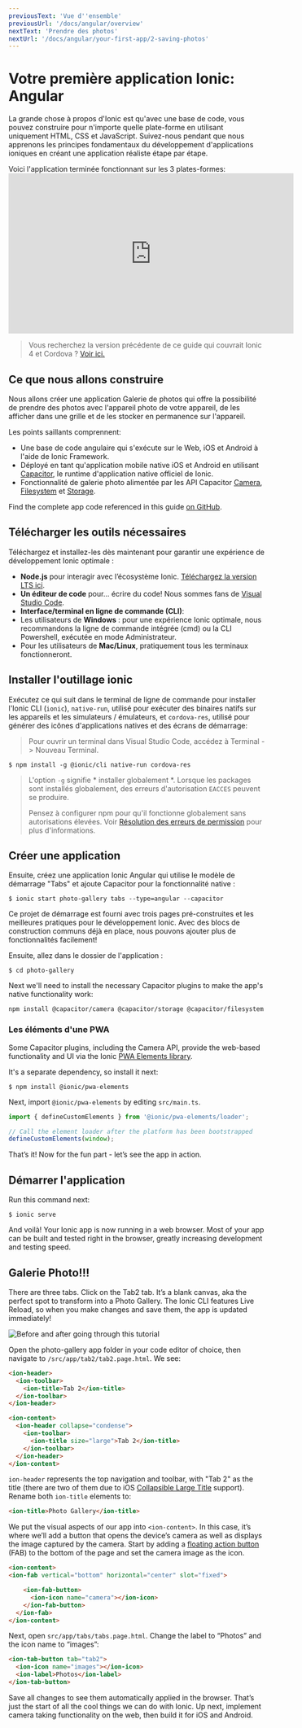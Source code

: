 ```yaml
---
previousText: 'Vue d''ensemble'
previousUrl: '/docs/angular/overview'
nextText: 'Prendre des photos'
nextUrl: '/docs/angular/your-first-app/2-saving-photos'
---
```


# Votre première application Ionic: Angular

La grande chose à propos d'Ionic est qu'avec une base de code, vous pouvez construire pour n'importe quelle plate-forme en utilisant uniquement HTML, CSS et JavaScript. Suivez-nous pendant que nous apprenons les principes fondamentaux du développement d'applications ioniques en créant une application réaliste étape par étape.

Voici l'application terminée fonctionnant sur les 3 plates-formes: <iframe width="560" height="315" src="https://www.youtube.com/embed/0ASQ13Y1Rk4" frameborder="0" allow="accelerometer; autoplay; encrypted-media; gyroscope; picture-in-picture" allowfullscreen mark="crwd-mark"></iframe> 

> Vous recherchez la version précédente de ce guide qui couvrait Ionic 4 et Cordova ? [Voir ici.](/docs/developer-resources/guides/first-app-v4/intro)

## Ce que nous allons construire

Nous allons créer une application Galerie de photos qui offre la possibilité de prendre des photos avec l'appareil photo de votre appareil, de les afficher dans une grille et de les stocker en permanence sur l'appareil.

Les points saillants comprennent:

* Une base de code angulaire qui s'exécute sur le Web, iOS et Android à l'aide de Ionic Framework.
* Déployé en tant qu'application mobile native iOS et Android en utilisant [Capacitor](https://capacitor.ionicframework.com), le runtime d'application native officiel de Ionic.
* Fonctionnalité de galerie photo alimentée par les API Capacitor [Camera](https://capacitor.ionicframework.com/docs/apis/camera), [Filesystem](https://capacitor.ionicframework.com/docs/apis/filesystem) et [Storage](https://capacitor.ionicframework.com/docs/apis/storage).

Find the complete app code referenced in this guide [on GitHub](https://github.com/ionic-team/photo-gallery-capacitor-ng).

## Télécharger les outils nécessaires

Téléchargez et installez-les dès maintenant pour garantir une expérience de développement Ionic optimale :

* **Node.js** pour interagir avec l’écosystème Ionic. [Téléchargez la version LTS ici](https://nodejs.org/en/).
* **Un éditeur de code** pour... écrire du code! Nous sommes fans de [Visual Studio Code](https://code.visualstudio.com/).
* **Interface/terminal en ligne de commande (CLI)**: 
 * Les utilisateurs de **Windows** : pour une expérience Ionic optimale, nous recommandons la ligne de commande intégrée (cmd) ou la CLI Powershell, exécutée en mode Administrateur.
 * Pour les utilisateurs de **Mac/Linux**, pratiquement tous les terminaux fonctionneront.

## Installer l'outillage ionic

Exécutez ce qui suit dans le terminal de ligne de commande pour installer l'Ionic CLI (`ionic`), `native-run`, utilisé pour exécuter des binaires natifs sur les appareils et les simulateurs / émulateurs, et `cordova-res`, utilisé pour générer des icônes d'applications natives et des écrans de démarrage:

> Pour ouvrir un terminal dans Visual Studio Code, accédez à Terminal -> Nouveau Terminal.

```shell
$ npm install -g @ionic/cli native-run cordova-res
```

> L'option ` -g ` signifie * installer globalement *. Lorsque les packages sont installés globalement, des erreurs d'autorisation ` EACCES ` peuvent se produire.
> 
> Pensez à configurer npm pour qu'il fonctionne globalement sans autorisations élevées. Voir [Résolution des erreurs de permission](/docs/developing/tips#resolving-permission-errors) pour plus d'informations.

## Créer une application

Ensuite, créez une application Ionic Angular qui utilise le modèle de démarrage "Tabs" et ajoute Capacitor pour la fonctionnalité native :

```shell
$ ionic start photo-gallery tabs --type=angular --capacitor
```

Ce projet de démarrage est fourni avec trois pages pré-construites et les meilleures pratiques pour le développement Ionic. Avec des blocs de construction communs déjà en place, nous pouvons ajouter plus de fonctionnalités facilement!

Ensuite, allez dans le dossier de l'application :

```shell
$ cd photo-gallery
```

Next we'll need to install the necessary Capacitor plugins to make the app's native functionality work:

```shell
npm install @capacitor/camera @capacitor/storage @capacitor/filesystem
```

### Les éléments d'une PWA

Some Capacitor plugins, including the Camera API, provide the web-based functionality and UI via the Ionic [PWA Elements library](https://github.com/ionic-team/ionic-pwa-elements).

It's a separate dependency, so install it next:

```shell
$ npm install @ionic/pwa-elements
```

Next, import `@ionic/pwa-elements` by editing `src/main.ts`.

```typescript
import { defineCustomElements } from '@ionic/pwa-elements/loader';

// Call the element loader after the platform has been bootstrapped
defineCustomElements(window);
```

That’s it! Now for the fun part - let’s see the app in action.

## Démarrer l'application

Run this command next:

```shell
$ ionic serve
```

And voilà! Your Ionic app is now running in a web browser. Most of your app can be built and tested right in the browser, greatly increasing development and testing speed.

## Galerie Photo!!!

There are three tabs. Click on the Tab2 tab. It’s a blank canvas, aka the perfect spot to transform into a Photo Gallery. The Ionic CLI features Live Reload, so when you make changes and save them, the app is updated immediately!

![Before and after going through this tutorial](/docs/assets/img/guides/first-app-cap-ng/email-photogallery.gif)

Open the photo-gallery app folder in your code editor of choice, then navigate to `/src/app/tab2/tab2.page.html`. We see:

```html
<ion-header>
  <ion-toolbar>
    <ion-title>Tab 2</ion-title>
  </ion-toolbar>
</ion-header>

<ion-content>
  <ion-header collapse="condense">
    <ion-toolbar>
      <ion-title size="large">Tab 2</ion-title>
    </ion-toolbar>
  </ion-header>
</ion-content>
```

`ion-header` represents the top navigation and toolbar, with "Tab 2" as the title (there are two of them due to iOS [Collapsible Large Title](https://ionicframework.com/docs/api/title#collapsible-large-titles) support). Rename both `ion-title` elements to:

```html
<ion-title>Photo Gallery</ion-title>
```

We put the visual aspects of our app into `<ion-content>`. In this case, it’s where we’ll add a button that opens the device’s camera as well as displays the image captured by the camera. Start by adding a [floating action button](https://ionicframework.com/docs/api/fab) (FAB) to the bottom of the page and set the camera image as the icon.

```html
<ion-content>
<ion-fab vertical="bottom" horizontal="center" slot="fixed">

    <ion-fab-button>
      <ion-icon name="camera"></ion-icon>
    </ion-fab-button>
  </ion-fab>
</ion-content>
```

Next, open `src/app/tabs/tabs.page.html`. Change the label to “Photos” and the icon name to “images”:

```html
<ion-tab-button tab="tab2">
  <ion-icon name="images"></ion-icon>
  <ion-label>Photos</ion-label>
</ion-tab-button>
```

Save all changes to see them automatically applied in the browser. That’s just the start of all the cool things we can do with Ionic. Up next, implement camera taking functionality on the web, then build it for iOS and Android.